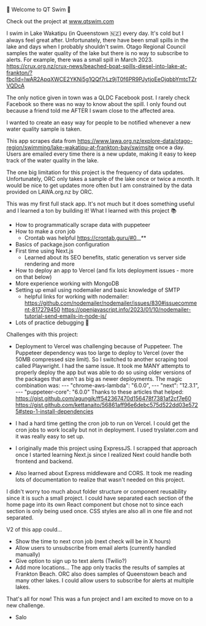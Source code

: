 🌊 Welcome to QT Swim 🌊

Check out the project at www.qtswim.com

I swim in Lake Wakatipu (in Queenstown 🇳🇿) every day. It's cold but I always feel great after. Unfortunately, there have been small spills in the lake and days when I probably shouldn't swim. Otago Regional Council samples the water quality of the lake but there is no way to subscribe to alerts. For example, there was a small spill in March 2023.
https://crux.org.nz/crux-news/beached-boat-spills-diesel-into-lake-at-frankton/?fbclid=IwAR2ApqXWCE2YKNi5g1QQf7rLz9jT0f6PR9PJytjoEeOjqbbYmtcTZrVQDcA

The only notice given in town was a QLDC Facebook post. I rarely check Facebook so there was no way to know about the spill. I only found out because a friend told me AFTER I swam close to the affected area.

I wanted to create an easy way for people to be notified whenever a new water quality sample is taken.

This app scrapes data from https://www.lawa.org.nz/explore-data/otago-region/swimming/lake-wakatipu-at-frankton-bay/swimsite once a day. Users are emailed every time there is a new update, making it easy to keep track of the water quality in the lake.

The one big limitation for this project is the frequency of data updates. Unfortunately, ORC only takes a sample of the lake once or twice a month. It would be nice to get updates more often but I am constrained by the data provided on LAWA.org.nz by ORC.

This was my first full stack app. It's not much but it does something useful and I learned a ton by building it! What I learned with this project 📚
- How to programmatically scrape data with puppeteer
- How to make a cron job
  - Crontab was helpful https://crontab.guru/#0_*_*_*_*
- Basics of package.json configuration
- First time using Next.js
  - Learned about its SEO benefits, static generation vs server side rendering and more
- How to deploy an app to Vercel (and fix lots deployment issues - more on that below)
- More experience working with MongoDB
- Setting up email using nodemailer and basic knowledge of SMTP
  - helpful links for working with nodemailer:
      https://github.com/nodemailer/nodemailer/issues/830#issuecomment-817279450
      https://openjavascript.info/2023/01/10/nodemailer-tutorial-send-emails-in-node-js/
- Lots of practice debugging 🐛

Challenges with this project:
- Deployment to Vercel was challenging because of Puppeteer. The Puppeteer dependency was too large to deploy to Vercel (over the 50MB compressed size limit). So I switched to another scraping tool called Playwright. I had the same issue. It took me MANY attempts to properly deploy the app but was able to do so using older versions of the packages that aren't as big as newer deployments. The magic combination was:
  --- "chrome-aws-lambda": "6.0.0",
  --- "next": "12.3.1",
  --- "puppeteer-core": "6.0.0"
  Thanks to these articles that helped:
  https://gist.github.com/agungjk/ff542367470d156478f7381af2cf7e60
  https://gist.github.com/kettanaito/56861aff96e6debc575d522dd03e5725#step-1-install-dependencies

- I had a hard time getting the cron job to run on Vercel. I could get the cron jobs to work locally but not in deployment. I used tryslater.com and it was really easy to set up.
- I originally made this project using ExpressJS. I scrapped that approach once I started learning Next.js since I realized Next could handle both frontend and backend.
- Also learned about Express middleware and CORS. It took me reading lots of documentation to realize that wasn't needed on this project.

I didn't worry too much about folder structure or component reusability since it is such a small project. I could have separated each section of the home page into its own React component but chose not to since each section is only being used once. CSS styles are also all in one file and not separated.

V2 of this app could...
- Show the time to next cron job (next check will be in X hours)
- Allow users to unsubscribe from email alerts (currently handled manually)
- Give option to sign up to text alerts (Twilio?)
- Add more locations... The app only tracks the results of samples at Frankton Beach. ORC also does samples of Queenstown beach and many other lakes. I could allow users to subscribe for alerts at multiple lakes.

That's all for now! This was a fun project and I am excited to move on to a new challenge.

- Salo
